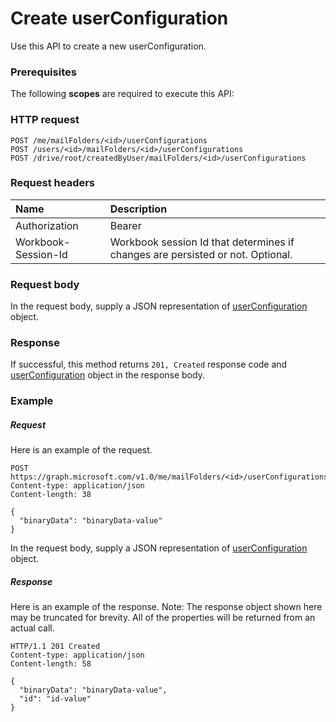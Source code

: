 # Create userConfiguration

Use this API to create a new userConfiguration.
### Prerequisites
The following **scopes** are required to execute this API: 
### HTTP request
<!-- { "blockType": "ignored" } -->
```http
POST /me/mailFolders/<id>/userConfigurations
POST /users/<id>/mailFolders/<id>/userConfigurations
POST /drive/root/createdByUser/mailFolders/<id>/userConfigurations

```
### Request headers
| Name       | Description|
|:---------------|:----------|
| Authorization  | Bearer <code>|
| Workbook-Session-Id  | Workbook session Id that determines if changes are persisted or not. Optional.|

### Request body
In the request body, supply a JSON representation of [userConfiguration](../resources/userconfiguration.md) object.


### Response
If successful, this method returns `201, Created` response code and [userConfiguration](../resources/userconfiguration.md) object in the response body.

### Example
##### Request
Here is an example of the request.
<!-- {
  "blockType": "request",
  "name": "create_userconfiguration_from_mailfolder"
}-->
```http
POST https://graph.microsoft.com/v1.0/me/mailFolders/<id>/userConfigurations
Content-type: application/json
Content-length: 38

{
  "binaryData": "binaryData-value"
}
```
In the request body, supply a JSON representation of [userConfiguration](../resources/userconfiguration.md) object.
##### Response
Here is an example of the response. Note: The response object shown here may be truncated for brevity. All of the properties will be returned from an actual call.
<!-- {
  "blockType": "response",
  "truncated": true,
  "@odata.type": "microsoft.graph.userconfiguration"
} -->
```http
HTTP/1.1 201 Created
Content-type: application/json
Content-length: 58

{
  "binaryData": "binaryData-value",
  "id": "id-value"
}
```

<!-- uuid: 8fcb5dbc-d5aa-4681-8e31-b001d5168d79
2015-10-25 14:57:30 UTC -->
<!-- {
  "type": "#page.annotation",
  "description": "Create userConfiguration",
  "keywords": "",
  "section": "documentation",
  "tocPath": ""
}-->